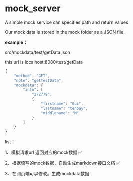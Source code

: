 # mock_server
A simple mock service  can specifies path and return values



Our mock data is stored in the mock folder as a JSON file.

**example：**

src/mockdata/test/getData.json

this url is localhost:8080/test/getData



```javascript
{
    "method": "GET",
    "note": "getTestData",
    "mockdata": {
        "info": [
            "272779",
            {
                "firstname": "Gui",
                "lastname": "tenbay",
                "middlename": "M"
            }
        ]
    }
}
```





list：

1、模拟请求url 返回对应的mock数据 ✅

2、根据填写的mock数据，自动生成markdown接口文档 ✅

3、在网页端可以修改。生成mockdata数据
